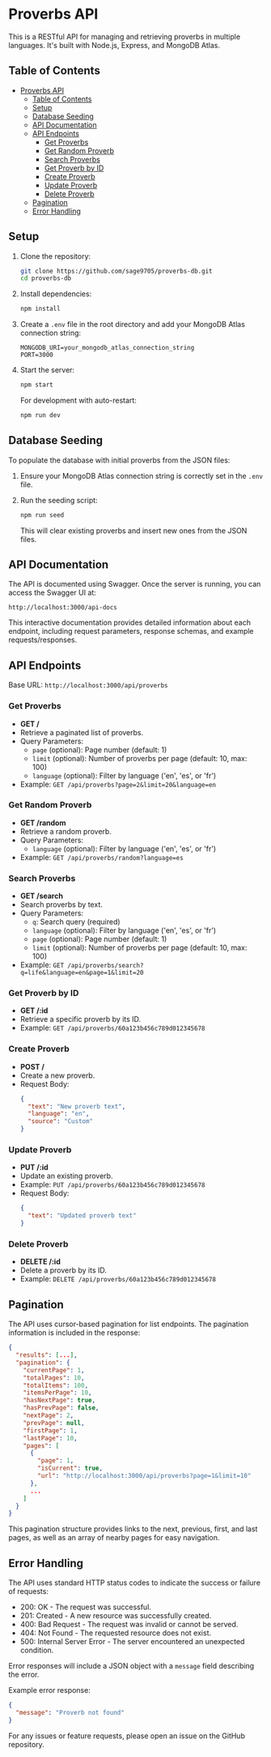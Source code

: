 # Proverbs API

This is a RESTful API for managing and retrieving proverbs in multiple languages. It's built with Node.js, Express, and MongoDB Atlas.

## Table of Contents

- [Proverbs API](#proverbs-api)
  - [Table of Contents](#table-of-contents)
  - [Setup](#setup)
  - [Database Seeding](#database-seeding)
  - [API Documentation](#api-documentation)
  - [API Endpoints](#api-endpoints)
    - [Get Proverbs](#get-proverbs)
    - [Get Random Proverb](#get-random-proverb)
    - [Search Proverbs](#search-proverbs)
    - [Get Proverb by ID](#get-proverb-by-id)
    - [Create Proverb](#create-proverb)
    - [Update Proverb](#update-proverb)
    - [Delete Proverb](#delete-proverb)
  - [Pagination](#pagination)
  - [Error Handling](#error-handling)

## Setup

1. Clone the repository:

   ```bash
   git clone https://github.com/sage9705/proverbs-db.git
   cd proverbs-db
   ```

2. Install dependencies:

   ```bash
   npm install
   ```

3. Create a `.env` file in the root directory and add your MongoDB Atlas connection string:

   ```env
   MONGODB_URI=your_mongodb_atlas_connection_string
   PORT=3000
   ```

4. Start the server:

   ```bash
   npm start
   ```

   For development with auto-restart:

   ```bash
   npm run dev
   ```

## Database Seeding

To populate the database with initial proverbs from the JSON files:

1. Ensure your MongoDB Atlas connection string is correctly set in the `.env` file.
2. Run the seeding script:

   ```bash
   npm run seed
   ```

   This will clear existing proverbs and insert new ones from the JSON files.

## API Documentation

The API is documented using Swagger. Once the server is running, you can access the Swagger UI at:

```
http://localhost:3000/api-docs
```

This interactive documentation provides detailed information about each endpoint, including request parameters, response schemas, and example requests/responses.

## API Endpoints

Base URL: `http://localhost:3000/api/proverbs`

### Get Proverbs

- **GET /**
- Retrieve a paginated list of proverbs.
- Query Parameters:
  - `page` (optional): Page number (default: 1)
  - `limit` (optional): Number of proverbs per page (default: 10, max: 100)
  - `language` (optional): Filter by language ('en', 'es', or 'fr')
- Example: `GET /api/proverbs?page=2&limit=20&language=en`

### Get Random Proverb

- **GET /random**
- Retrieve a random proverb.
- Query Parameters:
  - `language` (optional): Filter by language ('en', 'es', or 'fr')
- Example: `GET /api/proverbs/random?language=es`

### Search Proverbs

- **GET /search**
- Search proverbs by text.
- Query Parameters:
  - `q`: Search query (required)
  - `language` (optional): Filter by language ('en', 'es', or 'fr')
  - `page` (optional): Page number (default: 1)
  - `limit` (optional): Number of proverbs per page (default: 10, max: 100)
- Example: `GET /api/proverbs/search?q=life&language=en&page=1&limit=20`

### Get Proverb by ID

- **GET /:id**
- Retrieve a specific proverb by its ID.
- Example: `GET /api/proverbs/60a123b456c789d012345678`

### Create Proverb

- **POST /**
- Create a new proverb.
- Request Body:
  ```json
  {
    "text": "New proverb text",
    "language": "en",
    "source": "Custom"
  }
  ```

### Update Proverb

- **PUT /:id**
- Update an existing proverb.
- Example: `PUT /api/proverbs/60a123b456c789d012345678`
- Request Body:
  ```json
  {
    "text": "Updated proverb text"
  }
  ```

### Delete Proverb

- **DELETE /:id**
- Delete a proverb by its ID.
- Example: `DELETE /api/proverbs/60a123b456c789d012345678`

## Pagination

The API uses cursor-based pagination for list endpoints. The pagination information is included in the response:

```json
{
  "results": [...],
  "pagination": {
    "currentPage": 1,
    "totalPages": 10,
    "totalItems": 100,
    "itemsPerPage": 10,
    "hasNextPage": true,
    "hasPrevPage": false,
    "nextPage": 2,
    "prevPage": null,
    "firstPage": 1,
    "lastPage": 10,
    "pages": [
      {
        "page": 1,
        "isCurrent": true,
        "url": "http://localhost:3000/api/proverbs?page=1&limit=10"
      },
      ...
    ]
  }
}
```

This pagination structure provides links to the next, previous, first, and last pages, as well as an array of nearby pages for easy navigation.

## Error Handling

The API uses standard HTTP status codes to indicate the success or failure of requests:

- 200: OK - The request was successful.
- 201: Created - A new resource was successfully created.
- 400: Bad Request - The request was invalid or cannot be served.
- 404: Not Found - The requested resource does not exist.
- 500: Internal Server Error - The server encountered an unexpected condition.

Error responses will include a JSON object with a `message` field describing the error.

Example error response:

```json
{
  "message": "Proverb not found"
}
```

For any issues or feature requests, please open an issue on the GitHub repository.
